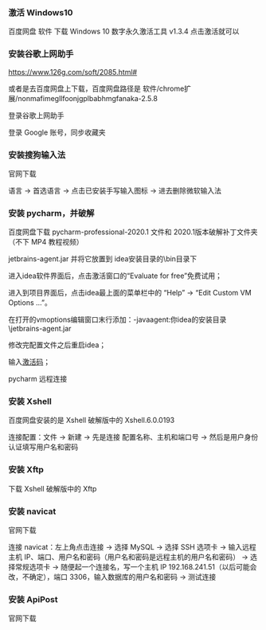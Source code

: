 
### 激活 Windows10  

百度网盘 软件 下载 Windows 10 数字永久激活工具 v1.3.4 点击激活就可以   


### 安装谷歌上网助手  

https://www.126g.com/soft/2085.html#  

或者是去百度网盘上下载，百度网盘路径是 软件/chrome扩展/nonmafimegllfoonjgplbabhmgfanaka-2.5.8  

登录谷歌上网助手  

登录 Google 账号，同步收藏夹  


### 安装搜狗输入法

官网下载  

语言 -> 首选语言 -> 点击已安装手写输入图标 -> 进去删除微软输入法  


### 安装 pycharm，并破解  

百度网盘下载 pycharm-professional-2020.1 文件和 2020.1版本破解补丁文件夹（不下 MP4 教程视频）  

jetbrains-agent.jar 并将它放置到 idea安装目录的\bin目录下  

进入idea软件界面后，点击激活窗口的“Evaluate for free”免费试用；  

进入到项目界面后，点击idea最上面的菜单栏中的 “Help” -> “Edit Custom VM Options …”。   

在打开的vmoptions编辑窗口末行添加：-javaagent:你idea的安装目录\jetbrains-agent.jar  

修改完配置文件之后重启idea；  

输入[激活码](https://github.com/yananma/python_web/blob/main/%E4%B8%8D%E5%B8%B8%E7%94%A8/%E5%85%B6%E4%BB%96/pycharm%E6%BF%80%E6%B4%BB%E7%A0%81.md)；
  

pycharm 远程连接  




### 安装 Xshell  

百度网盘安装的是 Xshell 破解版中的 Xshell.6.0.0193  

连接配置：文件 -> 新建 -> 先是连接 配置名称、主机和端口号 -> 然后是用户身份认证填写用户名和密码  


### 安装 Xftp  

下载 Xshell 破解版中的 Xftp  


### 安装 navicat  

官网下载  

连接 navicat：左上角点击连接 -> 选择 MySQL -> 选择 SSH 选项卡 -> 输入远程主机 IP、端口、用户名和密码（用户名和密码是远程主机的用户名和密码） -> 选择常规选项卡 -> 随便起一个连接名，写一个主机 IP 192.168.241.51（以后可能会改，不确定），端口 3306，输入数据库的用户名和密码 -> 测试连接   



### 安装 ApiPost  

官网下载  







